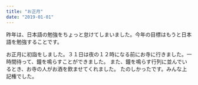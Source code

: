 ```yaml
---
title: "お正月"
date: "2019-01-01"
---
```


昨年は、日本語の勉強をちょっと怠けてしまいました。今年の目標はもうと日本語を勉強することです。

お正月に初詣をしました。３１日は夜の１２時になる前にお寺に行きました。一時間待って、鐘を鳴らすことができました。
また、鐘を鳴らす行列に並んでいるとき、お寺の人がお酒を飲ませてくれました。
たのしかったです。みんな上記権でした。
